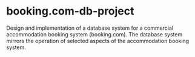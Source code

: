 # booking.com-db-project
Design and implementation of a database system for a commercial accommodation booking system (booking.com). The database system mirrors the operation of selected aspects of the accommodation booking system. 
